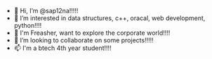 - 👋 Hi, I’m @sap12na!!!!!
- 👀 I’m interested in data structures, c++, oracal, web development, python!!!! 
- 🌱 I'm Freasher, want to explore the corporate world!!!! 
- 💞️ I’m looking to collaborate on some projects!!!!!
- 📫 I'm a btech 4th year student!!!!
<!---
sap12na/sap12na is a ✨ special ✨ repository because its `README.md` (this file) appears on your GitHub profile.
You can click the Preview link to take a look at your changes.
--->
